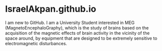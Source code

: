 # IsraelAkpan.github.io
I am new to GitHub. I am a University Student interested in MEG (MagnetoEncephaloGraphy), which is the study of brains based on the acquisition of the magnetic effects of brain activity in the vicinity of the space around, by equipment that are designed to be extremely sensitive to electromagnetic disturbances. 
